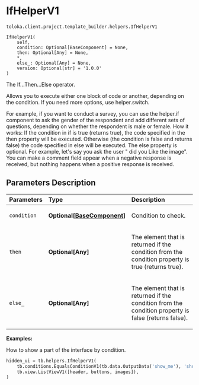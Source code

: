 # IfHelperV1
`toloka.client.project.template_builder.helpers.IfHelperV1`

```
IfHelperV1(
    self,
    condition: Optional[BaseComponent] = None,
    then: Optional[Any] = None,
    *,
    else_: Optional[Any] = None,
    version: Optional[str] = '1.0.0'
)
```

The If...Then...Else operator.


Allows you to execute either one block of code or another, depending on the condition. If you need more options,
use helper.switch.

For example, if you want to conduct a survey, you can use the helper.if component to ask the gender of the
respondent and add different sets of questions, depending on whether the respondent is male or female.
How it works: If the condition in if is true (returns true), the code specified in the then property will be
executed. Otherwise (the condition is false and returns false) the code specified in else will be executed.
The else property is optional. For example, let's say you ask the user " did you Like the image". You can make a
comment field appear when a negative response is received, but nothing happens when a positive response is received.

## Parameters Description

| Parameters | Type | Description |
| :----------| :----| :-----------|
`condition`|**Optional\[[BaseComponent](toloka.client.project.template_builder.base.BaseComponent.md)\]**|<p>Condition to check.</p>
`then`|**Optional\[Any\]**|<p>The element that is returned if the condition from the condition property is true (returns true).</p>
`else_`|**Optional\[Any\]**|<p>The element that is returned if the condition from the condition property is false (returns false).</p>

**Examples:**

How to show a part of the interface by condition.

```python
hidden_ui = tb.helpers.IfHelperV1(
    tb.conditions.EqualsConditionV1(tb.data.OutputData('show_me'), 'show'),
    tb.view.ListViewV1([header, buttons, images]),
)
```
